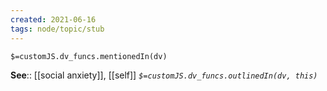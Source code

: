 ```yaml
---
created: 2021-06-16
tags: node/topic/stub 
---
```

`$=customJS.dv_funcs.mentionedIn(dv)`


**See**:: [[social anxiety]], [[self]]
*`$=customJS.dv_funcs.outlinedIn(dv, this)`*
